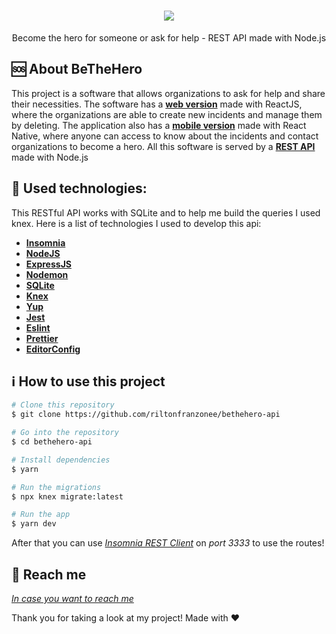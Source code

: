 
<h1 align="center">
    <img src="https://user-images.githubusercontent.com/58868651/77574616-0deb1b80-6eb1-11ea-9a2b-3cfd3297ba0d.png" />
</h1>

<p align="center">
Become the hero for someone or ask for help - REST API made with Node.js
</p>

🆘 About BeTheHero
------------------
This project is a software that allows organizations to ask for help and share their necessities. The software has a [**web version**](https://github.com/riltonfranzonee/bethehero) made with ReactJS, where the organizations are able to create new incidents and manage them by deleting. The application also has a [**mobile version**](https://github.com/riltonfranzonee/bethero-mobile) made with React Native, where anyone can access to know about the incidents and contact organizations to become a hero. All this software is served by a [**REST API**](https://github.com/riltonfranzonee/bethehero-api) made with Node.js

:wrench: Used technologies:
----------------------
This RESTful API works with SQLite and to help me build the queries I used knex. Here is a list of technologies I used to develop this api:

- [**Insomnia**](https://insomnia.rest/)
- [**NodeJS**](https://nodejs.org/en/)
- [**ExpressJS**](https://expressjs.com/)
- [**Nodemon**](https://nodemon.io/)
- [**SQLite**](https://www.sqlite.org/index.html)
- [**Knex**](http://knexjs.org/)
- [**Yup**](https://github.com/jquense/yup)
- [**Jest**](https://editorconfig.org/)
- [**Eslint**](https://eslint.org/)
- [**Prettier**](https://prettier.io/)
- [**EditorConfig**](https://editorconfig.org/)


## :information_source: How to use this project

```bash
# Clone this repository
$ git clone https://github.com/riltonfranzonee/bethehero-api

# Go into the repository
$ cd bethehero-api

# Install dependencies
$ yarn

# Run the migrations
$ npx knex migrate:latest

# Run the app
$ yarn dev
```

After that you can use [*Insomnia REST Client*](https://insomnia.rest/) on *port 3333* to use the routes!


:speech_balloon: Reach me
----------

[*In case you want to reach me*](https://www.linkedin.com/in/rilton-franzone-b975a7198/)



Thank you for taking a look at my project! Made with ♥
